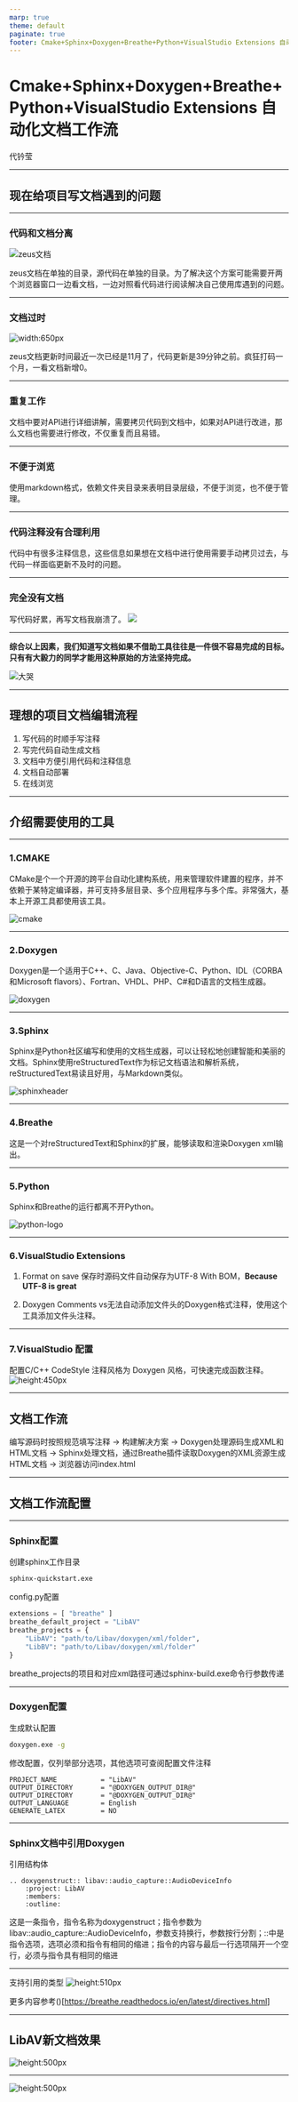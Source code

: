 ```yaml
---
marp: true
theme: default
paginate: true
footer: Cmake+Sphinx+Doxygen+Breathe+Python+VisualStudio Extensions 自动化文档工作流
---
```


# <!-- fit -->Cmake+Sphinx+Doxygen+Breathe+Python+VisualStudio Extensions 自动化文档工作流

代钤莹

---

## 现在给项目写文档遇到的问题

---

### 代码和文档分离

![zeus文档](zeus文档.png)

zeus文档在单独的目录，源代码在单独的目录。为了解决这个方案可能需要开两个浏览器窗口一边看文档，一边对照看代码进行阅读解决自己使用库遇到的问题。

---

### 文档过时

![width:650px](zeus根目录.png)

zeus文档更新时间最近一次已经是11月了，代码更新是39分钟之前。疯狂打码一个月，一看文档新增0。

---

### 重复工作

文档中要对API进行详细讲解，需要拷贝代码到文档中，如果对API进行改进，那么文档也需要进行修改，不仅重复而且易错。

---

### 不便于浏览

使用markdown格式，依赖文件夹目录来表明目录层级，不便于浏览，也不便于管理。

---

### 代码注释没有合理利用

代码中有很多注释信息，这些信息如果想在文档中进行使用需要手动拷贝过去，与代码一样面临更新不及时的问题。

---

### 完全没有文档

写代码好累，再写文档我崩溃了。
![](心态崩了.jpg)

---

**综合以上因素，我们知道写文档如果不借助工具往往是一件很不容易完成的目标。只有有大毅力的同学才能用这种原始的方法坚持完成。**

![大哭](大哭.jpg)

---

## 理想的项目文档编辑流程

1. 写代码的时顺手写注释
2. 写完代码自动生成文档
3. 文档中方便引用代码和注释信息
4. 文档自动部署
5. 在线浏览

---

## 介绍需要使用的工具

---

### 1.CMAKE

CMake是个一个开源的跨平台自动化建构系统，用来管理软件建置的程序，并不依赖于某特定编译器，并可支持多层目录、多个应用程序与多个库。非常强大，基本上开源工具都使用该工具。

![cmake](cmake.png)

---

### 2.Doxygen

Doxygen是一个适用于C++、C、Java、Objective-C、Python、IDL（CORBA和Microsoft flavors）、Fortran、VHDL、PHP、C#和D语言的文档生成器。

![doxygen](doxygen.png)

---

### 3.Sphinx

Sphinx是Python社区编写和使用的文档生成器，可以让轻松地创建智能和美丽的文档。Sphinx使用reStructuredText作为标记文档语法和解析系统，reStructuredText易读且好用，与Markdown类似。

![sphinxheader](sphinxheader.png)

---

### 4.Breathe

这是一个对reStructuredText和Sphinx的扩展，能够读取和渲染Doxygen xml输出。

---

### 5.Python

Sphinx和Breathe的运行都离不开Python。

![python-logo](python-logo.png)

---

### 6.VisualStudio Extensions

1. Format on save
保存时源码文件自动保存为UTF-8 With BOM，**Because UTF-8 is great**

2. Doxygen Comments
vs无法自动添加文件头的Doxygen格式注释，使用这个工具添加文件头注释。

---

### 7.VisualStudio 配置

配置C/C++ CodeStyle 注释风格为 Doxygen 风格，可快速完成函数注释。
![height:450px ](vs配置.png)

---

## 文档工作流

编写源码时按照规范填写注释 -> 构建解决方案 -> Doxygen处理源码生成XML和HTML文档 -> Sphinx处理文档，通过Breathe插件读取Doxygen的XML资源生成HTML文档 -> 浏览器访问index.html

---

## 文档工作流配置

---

### Sphinx配置

创建sphinx工作目录

```bash
sphinx-quickstart.exe
```

config.py配置

```python
extensions = [ "breathe" ]
breathe_default_project = "LibAV"
breathe_projects = {
    "LibAV": "path/to/Libav/doxygen/xml/folder",
    "LibBV": "path/to/Libav/doxygen/xml/folder"
}
```

breathe_projects的项目和对应xml路径可通过sphinx-build.exe命令行参数传递

---

### Doxygen配置

生成默认配置

```bash
doxygen.exe -g
```

修改配置，仅列举部分选项，其他选项可查阅配置文件注释

```
PROJECT_NAME           = "LibAV"
OUTPUT_DIRECTORY       = "@DOXYGEN_OUTPUT_DIR@"
OUTPUT_DIRECTORY       = "@DOXYGEN_OUTPUT_DIR@"
OUTPUT_LANGUAGE        = English
GENERATE_LATEX         = NO
```

---

### Sphinx文档中引用Doxygen

引用结构体

```
.. doxygenstruct:: libav::audio_capture::AudioDeviceInfo
    :project: LibAV
    :members:
    :outline:
```

这是一条指令，指令名称为doxygenstruct；指令参数为libav::audio_capture::AudioDeviceInfo，参数支持换行，参数按行分割；::中是指令选项，选项必须和指令有相同的缩进；指令的内容与最后一行选项隔开一个空行，必须与指令具有相同的缩进

---

支持引用的类型
![height:510px](breathe支持引用的类型.png)

更多内容参考()[https://breathe.readthedocs.io/en/latest/directives.html]

---

## LibAV新文档效果

![height:500px](sphinx文档首页.png)

---

![height:500px](引用doxygen.png)
